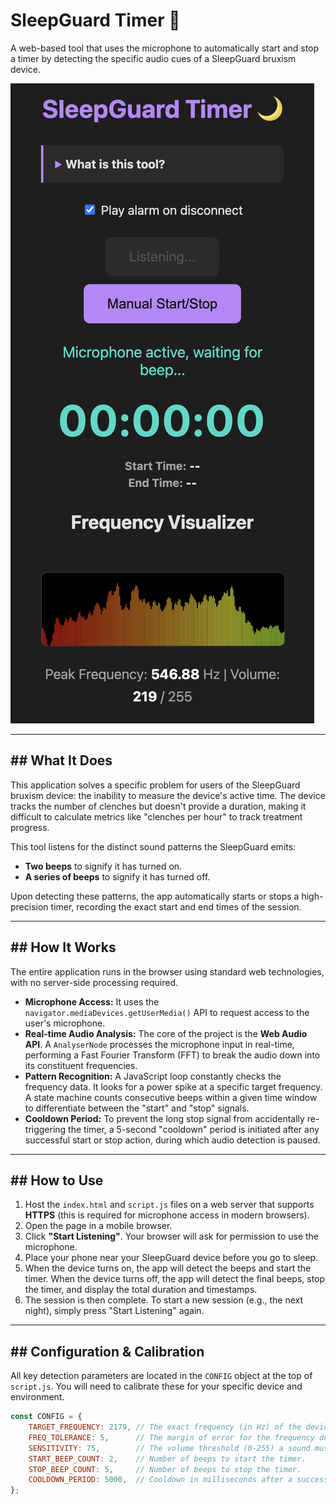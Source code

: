 # SleepGuard Timer 🌙

A web-based tool that uses the microphone to automatically start and stop a timer by detecting the specific audio cues of a SleepGuard bruxism device.

![SleepGuard Timer Interface](./sleepguard-timer.png) 

---

## ## What It Does

This application solves a specific problem for users of the SleepGuard bruxism device: the inability to measure the device's active time. The device tracks the number of clenches but doesn't provide a duration, making it difficult to calculate metrics like "clenches per hour" to track treatment progress.

This tool listens for the distinct sound patterns the SleepGuard emits:
* **Two beeps** to signify it has turned on.
* **A series of beeps** to signify it has turned off.

Upon detecting these patterns, the app automatically starts or stops a high-precision timer, recording the exact start and end times of the session.

---

## ## How It Works

The entire application runs in the browser using standard web technologies, with no server-side processing required.

* **Microphone Access:** It uses the `navigator.mediaDevices.getUserMedia()` API to request access to the user's microphone.
* **Real-time Audio Analysis:** The core of the project is the **Web Audio API**. A `AnalyserNode` processes the microphone input in real-time, performing a Fast Fourier Transform (FFT) to break the audio down into its constituent frequencies.
* **Pattern Recognition:** A JavaScript loop constantly checks the frequency data. It looks for a power spike at a specific target frequency. A state machine counts consecutive beeps within a given time window to differentiate between the "start" and "stop" signals.
* **Cooldown Period:** To prevent the long stop signal from accidentally re-triggering the timer, a 5-second "cooldown" period is initiated after any successful start or stop action, during which audio detection is paused.

---

## ## How to Use

1.  Host the `index.html` and `script.js` files on a web server that supports **HTTPS** (this is required for microphone access in modern browsers).
2.  Open the page in a mobile browser.
3.  Click **"Start Listening"**. Your browser will ask for permission to use the microphone.
4.  Place your phone near your SleepGuard device before you go to sleep.
5.  When the device turns on, the app will detect the beeps and start the timer. When the device turns off, the app will detect the final beeps, stop the timer, and display the total duration and timestamps.
6.  The session is then complete. To start a new session (e.g., the next night), simply press "Start Listening" again.

---

## ## Configuration & Calibration

All key detection parameters are located in the `CONFIG` object at the top of `script.js`. You will need to calibrate these for your specific device and environment.

```javascript
const CONFIG = {
    TARGET_FREQUENCY: 2179, // The exact frequency (in Hz) of the device's beep.
    FREQ_TOLERANCE: 5,      // The margin of error for the frequency detection.
    SENSITIVITY: 75,        // The volume threshold (0-255) a sound must exceed.
    START_BEEP_COUNT: 2,    // Number of beeps to start the timer.
    STOP_BEEP_COUNT: 5,     // Number of beeps to stop the timer.
    COOLDOWN_PERIOD: 5000,  // Cooldown in milliseconds after a successful action.
};